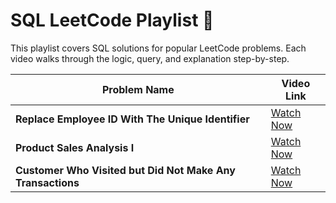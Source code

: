 # SQL LeetCode Playlist 🎯

This playlist covers SQL solutions for popular LeetCode problems. Each video walks through the logic, query, and explanation step-by-step.

| **Problem Name**                         | **Video Link**                     |
|------------------------------------------|------------------------------------|
| **Replace Employee ID With The Unique Identifier**                   | [Watch Now](https://youtu.be/jY_HrUfL8Do?si=pmcY5GE9X-wrwlS-) |
| **Product Sales Analysis I**                | [Watch Now](https://youtu.be/AjF-JK4oX54?si=hf4Km-PtMD4uG83Q) |
| **Customer Who Visited but Did Not Make Any Transactions**                   | [Watch Now](https://youtu.be/4K7v8V9cPhg?si=-d9EMMW4j9nCSY1c) |
